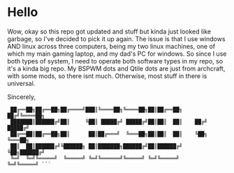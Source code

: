 # Hello
Wow, okay so this repo got updated and stuff but kinda just looked like garbage, so I've decided to pick it up again.
The issue is that I use windows AND linux across three computers, being my two linux machines, one of which my main gaming laptop, and my dad's PC for windows. So since I use both types of system, I need to operate both software types in my repo, so it's a kinda big repo.
My BSPWM dots and Qtile dots are just from archcraft, with some mods, so there isnt much. Otherwise, most stuff in there is universal.

Sincerely,

```  █████╗ ██████╗  ██████╗ ██╗██████╗ ██████╗ ██╗██████╗       ██╗██████╗ 
 ██╔══██╗██╔══██╗██╔════╝███║╚════██╗╚════██╗██║██╔══██╗     ██╔╝╚════██╗
 ███████║██████╔╝██║     ╚██║ █████╔╝ █████╔╝██║██║  ██║    ██╔╝  █████╔╝
 ██╔══██║██╔══██╗██║      ██║██╔═══╝  ╚═══██╗██║██║  ██║    ╚██╗  ╚═══██╗
 ██║  ██║██████╔╝╚██████╗ ██║███████╗██████╔╝██║██████╔╝     ╚██╗██████╔╝
 ╚═╝  ╚═╝╚═════╝  ╚═════╝ ╚═╝╚══════╝╚═════╝ ╚═╝╚═════╝       ╚═╝╚═════╝ ```
